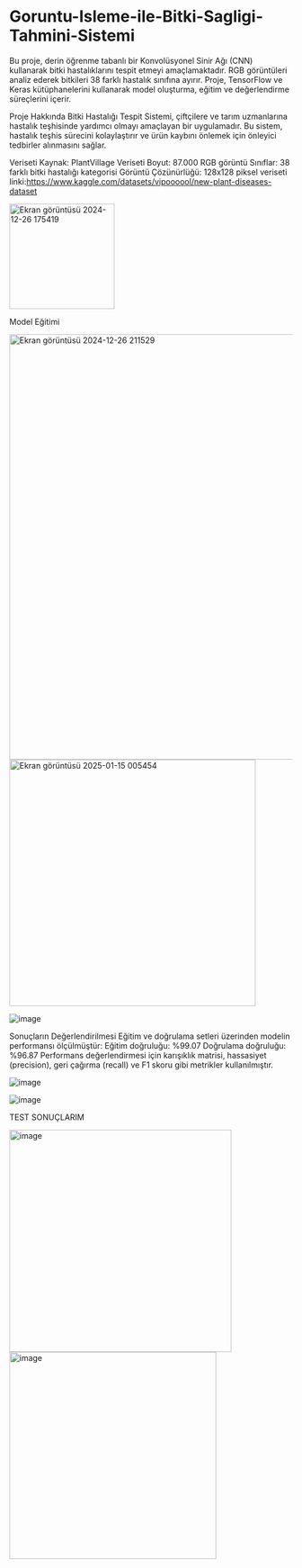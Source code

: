 # Goruntu-Isleme-ile-Bitki-Sagligi-Tahmini-Sistemi

Bu proje, derin öğrenme tabanlı bir Konvolüsyonel Sinir Ağı (CNN) kullanarak bitki hastalıklarını tespit etmeyi amaçlamaktadır. RGB görüntüleri analiz ederek bitkileri 38 farklı hastalık sınıfına ayırır. Proje, TensorFlow ve Keras kütüphanelerini kullanarak model oluşturma, eğitim ve değerlendirme süreçlerini içerir.

Proje Hakkında
Bitki Hastalığı Tespit Sistemi, çiftçilere ve tarım uzmanlarına hastalık teşhisinde yardımcı olmayı amaçlayan bir uygulamadır. Bu sistem, hastalık teşhis sürecini kolaylaştırır ve ürün kaybını önlemek için önleyici tedbirler alınmasını sağlar.

Veriseti
Kaynak: PlantVillage Veriseti
Boyut: 87.000 RGB görüntü
Sınıflar: 38 farklı bitki hastalığı kategorisi
Görüntü Çözünürlüğü: 128x128 piksel
veriseti linki:https://www.kaggle.com/datasets/vipoooool/new-plant-diseases-dataset

<img width="187" alt="Ekran görüntüsü 2024-12-26 175419" src="https://github.com/user-attachments/assets/f8d4b466-23e1-4c52-a121-7eb26e5f1e5b" />

Model Eğitimi

<img width="756" alt="Ekran görüntüsü 2024-12-26 211529" src="https://github.com/user-attachments/assets/3bb3e254-25fe-4a91-b3f3-ab61e78857d1" />

<img width="438" alt="Ekran görüntüsü 2025-01-15 005454" src="https://github.com/user-attachments/assets/981dfa74-1c67-4632-808e-f2afe4db72b9" />



![image](https://github.com/user-attachments/assets/6284850e-6003-4da6-9240-714cb585438a)

Sonuçların Değerlendirilmesi
Eğitim ve doğrulama setleri üzerinden modelin performansı ölçülmüştür:
Eğitim doğruluğu: %99.07
Doğrulama doğruluğu: %96.87
Performans değerlendirmesi için karışıklık matrisi, hassasiyet (precision), geri çağırma (recall) ve F1 skoru gibi metrikler kullanılmıştır.


![image](https://github.com/user-attachments/assets/fde9344f-3b6b-4cb4-8ce4-ae4d50ac0295)

![image](https://github.com/user-attachments/assets/16959d5e-8e1c-49cf-a419-90a243c5ab50)

TEST SONUÇLARIM

<img width="395" alt="image" src="https://github.com/user-attachments/assets/397b8337-b5f8-4284-87cb-d36ce57a5b7b" />
<img width="368" alt="image" src="https://github.com/user-attachments/assets/62a9b6f3-0390-44be-aa07-d24feba6dea2" />






